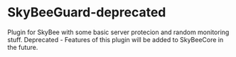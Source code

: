 # SkyBeeGuard-deprecated
Plugin for SkyBee with some basic server protecion and random monitoring stuff. Deprecated - Features of this plugin will be added to SkyBeeCore in the future.
